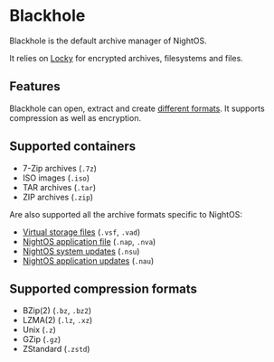 # Blackhole

Blackhole is the default archive manager of NightOS.

It relies on [Locky](Locky.md) for encrypted archives, filesystems and files.

## Features

Blackhole can open, extract and create [different formats](#supported-formats). It supports compression as well as encryption.

## Supported containers

* 7-Zip archives (`.7z`)
* ISO images (`.iso`)
* TAR archives (`.tar`)
* ZIP archives (`.zip`)

Are also supported all the archive formats specific to NightOS:

* [Virtual storage files](../technical/file-formats.md#virtual-storages) (`.vsf`, `.vad`)
* [NightOS application file](../technical/file-formats.md#application-packages) (`.nap`, `.nva`)
* [NightOS system updates](../technical/file-formats.md#system-updates) (`.nsu`)
* [NightOS application updates](../technical/file-formats.md#system-updates) (`.nau`)

## Supported compression formats

* BZip(2) (`.bz`, `.bz2`)
* LZMA(2) (`.lz`, `.xz`)
* Unix (`.z`)
* GZip (`.gz`)
* ZStandard (`.zstd`)
